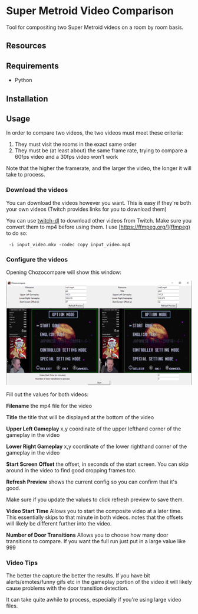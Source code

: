 Super Metroid Video Comparison
==============================

Tool for compositing two Super Metroid videos on a room by room basis.

Resources
---------


Requirements
------------
* Python

Installation
------------


Usage
-----

In order to compare two videos, the two videos must meet these criteria:
1. They must visit the rooms in the exact same order
2. They must be (at least about) the same frame rate, trying to compare a 60fps video and a 30fps video won't work

Note that the higher the framerate, and the larger the video, the longer it will take to process.

### Download the videos
You can download the videos however you want.  This is easy if they're both your own videos (Twitch provides links for you to download them)

You can use [twitch-dl](https://github.com/ihaunek/twitch-dl) to download other videos from Twitch.  Make sure you convert them to mp4 before using them.  I use [https://ffmpeg.org/](ffmpeg) to do so:
```shell
 -i input_video.mkv -codec copy input_video.mp4
```

### Configure the videos

Opening Chozocompare will show this window:

![img.png](documentation/img.png)

Fill out the values for both videos:

**Filename** the mp4 file for the video

**Title** the title that will be displayed at the bottom of the video

**Upper Left Gameplay** x,y coordinate of the upper lefthand corner of the gameplay in the video

**Lower Right Gameplay** x,y coordinate of the lower righthand corner of the gameplay in the video

**Start Screen Offset** the offset, in seconds of the start screen. You can skip around in the video to find good cropping frames too.

**Refresh Preview** shows the current config so you can confirm that it's good.  

Make sure if you update the values to click refresh preview to save them.

**Video Start Time** Allows you to start the composite video at a later time.  This essentially skips to that minute in both videos.  notes that the offsets will likely be different further into the video.

**Number of Door Transitions** Allows you to choose how many door transitions to compare.  If you want the full run just put in a large value like 999


### Video Tips

The better the capture the better the results.  If you have bit alerts/emotes/funny gifs etc in the gameplay portion of the video it will likely cause problems with the door transition detection.

It can take quite awhile to process, especially if you're using large video files.